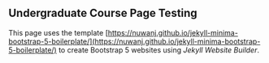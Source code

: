 
## Undergraduate Course Page Testing

This page uses the template [https://nuwanj.github.io/jekyll-minima-bootstrap-5-boilerplate/](https://nuwanj.github.io/jekyll-minima-bootstrap-5-boilerplate/) to create Bootstrap 5 websites using *Jekyll Website Builder*.


